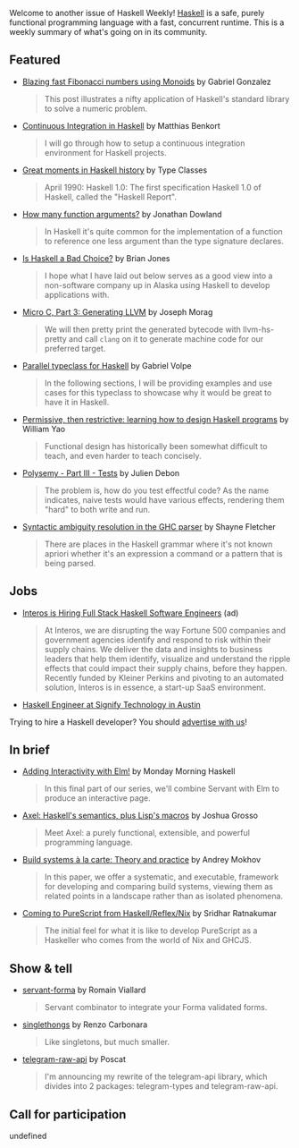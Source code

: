 Welcome to another issue of Haskell Weekly!
[Haskell](https://www.haskell.org) is a safe, purely functional programming language with a fast, concurrent runtime.
This is a weekly summary of what's going on in its community.

## Featured

- [Blazing fast Fibonacci numbers using Monoids](http://www.haskellforall.com/2020/04/blazing-fast-fibonacci-numbers-using.html) by Gabriel Gonzalez
  > This post illustrates a nifty application of Haskell's standard library to solve a numeric problem.

- [Continuous Integration in Haskell](https://medium.com/@_KtorZ_/continuous-integration-in-haskell-9ad2a73e8e46) by Matthias Benkort
  > I will go through how to setup a continuous integration environment for Haskell projects.

- [Great moments in Haskell history](https://typeclasses.com/timeline) by Type Classes
  > April 1990: Haskell 1.0: The first specification Haskell 1.0 of Haskell, called the "Haskell Report".

- [How many function arguments?](https://jmtd.net/log/how_many_arguments/) by Jonathan Dowland
  > In Haskell it's quite common for the implementation of a function to reference one less argument than the type signature declares.

- [Is Haskell a Bad Choice?](https://blog.bojo.wtf/management/2020/04/15/is-haskell-a-bad-choice.html) by Brian Jones
  > I hope what I have laid out below serves as a good view into a non-software company up in Alaska using Haskell to develop applications with.

- [Micro C, Part 3: Generating LLVM](https://blog.josephmorag.com/posts/mcc3/) by Joseph Morag
  > We will then pretty print the generated bytecode with llvm-hs-pretty and call `clang` on it to generate machine code for our preferred target.

- [Parallel typeclass for Haskell](https://gvolpe.github.io/blog/parallel-typeclass-for-haskell/) by Gabriel Volpe
  > In the following sections, I will be providing examples and use cases for this typeclass to showcase why it would be great to have it in Haskell.

- [Permissive, then restrictive: learning how to design Haskell programs](https://williamyaoh.com/posts/2020-04-19-permissive-vs-restrictive.html) by William Yao
  > Functional design has historically been somewhat difficult to teach, and even harder to teach concisely.

- [Polysemy - Part III - Tests](https://sir4ur0n.github.io/posts/polysemy-tests.html) by Julien Debon
  > The problem is, how do you test effectful code? As the name indicates, naive tests would have various effects, rendering them "hard" to both write and run.

- [Syntactic ambiguity resolution in the GHC parser](https://blog.shaynefletcher.org/2020/04/syntactic-ambiguity-resolution-in-ghc.html) by Shayne Fletcher
  > There are places in the Haskell grammar where it's not known apriori whether it's an expression a command or a pattern that is being parsed.

## Jobs

- [Interos is Hiring Full Stack Haskell Software Engineers](https://www.interos.ai/vacancies/#haskell-software-engineer) (ad)
  > At Interos, we are disrupting the way Fortune 500 companies and government agencies identify and respond to risk within their supply chains. We deliver the data and insights to business leaders that help them identify, visualize and understand the ripple effects that could impact their supply chains, before they happen. Recently funded by Kleiner Perkins and pivoting to an automated solution, Interos is in essence, a start-up SaaS environment.

- [Haskell Engineer at Signify Technology in Austin](https://www.signifytechnology.com/job/haskell-engineer/)

Trying to hire a Haskell developer?
You should [advertise with us](https://haskellweekly.news/advertising.html)!

## In brief

- [Adding Interactivity with Elm!](https://mmhaskell.com/blog/2020/2/18/addin) by Monday Morning Haskell
  > In this final part of our series, we'll combine Servant with Elm to produce an interactive page.

- [Axel: Haskell's semantics, plus Lisp's macros](https://axellang.github.io/) by Joshua Grosso
  > Meet Axel: a purely functional, extensible, and powerful programming language.

- [Build systems à la carte: Theory and practice](https://www.cambridge.org/core/journals/journal-of-functional-programming/article/build-systems-a-la-carte-theory-and-practice/097CE52C750E69BD16B78C318754C7A4) by Andrey Mokhov
  > In this paper, we offer a systematic, and executable, framework for developing and comparing build systems, viewing them as related points in a landscape rather than as isolated phenomena.

- [Coming to PureScript from Haskell/Reflex/Nix](https://www.srid.ca/2015401.html) by Sridhar Ratnakumar
  > The initial feel for what it is like to develop PureScript as a Haskeller who comes from the world of Nix and GHCJS.

## Show & tell

- [servant-forma](https://github.com/aveltras/servant-forma/tree/f8f43f2f608be2317fd018c46c7ff8ed1b20b7db) by Romain Viallard
  > Servant combinator to integrate your Forma validated forms.

- [singlethongs](https://hackage.haskell.org/package/singlethongs-0.1) by Renzo Carbonara
  > Like singletons, but much smaller.

- [telegram-raw-api](https://www.reddit.com/r/haskell/comments/g2wkch/ann_bindings_to_the_telegram_bot_api/) by Poscat
  > I'm announcing my rewrite of the telegram-api library, which divides into 2 packages: telegram-types and telegram-raw-api.

## Call for participation

undefined
